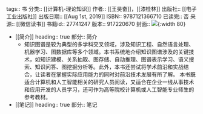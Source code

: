 tags:: 书
分类:: [[计算机-理论知识]]
作者:: [[王昊奋]]，[[漆桂林]]
出版社:: [[电子工业出版社]]
出版日期:: [[Aug 1st, 2019]]
ISBN:: 9787121366710
已读完:: 否
来源:: [[微信读书]]
书籍id:: 27741247
版本:: 917220670
封面:: ![](https://wfqqreader-1252317822.image.myqcloud.com/cover/247/27741247/s_27741247.jpg){:width 80}

- [[简介]]
  heading:: true
  部分:: 简介
	- 知识图谱是较为典型的多学科交叉领域，涉及知识工程、自然语言处理、机器学习、图数据库等多个领域。本书系统地介绍知识图谱涉及的关键技术，如知识建模、关系抽取、图存储、自动推理、图谱表示学习、语义搜索、知识问答、图挖掘分析等。此外，本书还尝试将学术前沿和实战结合，让读者在掌握实际应用能力的同时对前沿技术发展有所了解。 本书既适合计算机和人工智能相关的研究人员阅读，又适合在企业一线从事技术和应用开发的人员学习，还可作为高等院校计算机或人工智能专业师生的参考教材。
- [[笔记]]
  heading:: true
  部分:: 笔记